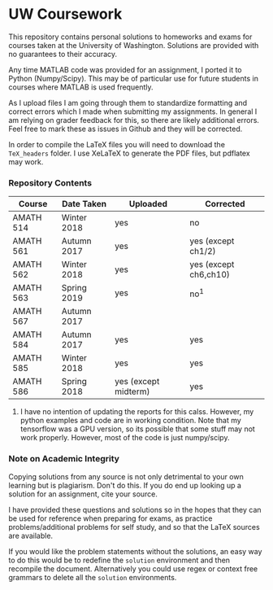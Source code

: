 # UW Coursework
This repository contains personal solutions to homeworks and exams for courses taken at the University of Washington. Solutions are provided with no guarantees to their accuracy. 

Any time MATLAB code was provided for an assignment, I ported it to Python (Numpy/Scipy). This may be of particular use for future students in courses where MATLAB is used frequently.

As I upload files I am going through them to standardize formatting and correct errors which I made when submitting my assignments. In general I am relying on grader feedback for this, so there are likely additional errors. Feel free to mark these as issues in Github and they will be corrected.

In order to compile the LaTeX files you will need to download the `TeX_headers` folder. I use XeLaTeX to generate the PDF files, but pdflatex may work.

### Repository Contents
Course | Date Taken | Uploaded | Corrected 
-|-|-|-
AMATH 514 | Winter 2018 | yes | no
AMATH 561 | Autumn 2017 | yes | yes (except ch1/2) 
AMATH 562 | Winter 2018 | yes | yes (except ch6,ch10)
AMATH 563 | Spring 2019 | yes | no<sup>1</sup>
AMATH 567 | Autumn 2017 | |
AMATH 584 | Autumn 2017 | yes | yes
AMATH 585 | Winter 2018 | yes | yes
AMATH 586 | Spring 2018 | yes (except midterm) | yes
 
1. I have no intention of updating the reports for this calss. However, my python examples and code are in working condition. Note that my tensorflow was a GPU version, so its possible that some stuff may not work properly. However, most of the code is just numpy/scipy. 

### Note on Academic Integrity
Copying solutions from any source is not only detrimental to your own learning but is plagiarism. Don't do this. If you do end up looking up a solution for an assignment, cite your source.

I have provided these questions and solutions so in the hopes that they can be used for reference when preparing for exams, as practice problems/additional problems for self study, and so that the LaTeX sources are available.

If you would like the problem statements without the solutions, an easy way to do this would be to redefine the `solution` environment and then recompile the document. Alternatively you could use regex or context free grammars to delete all the `solution` environments.
